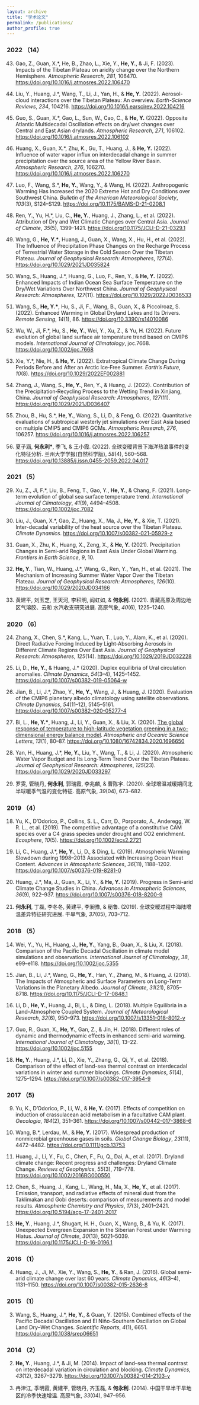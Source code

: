 ```yaml
---
layout: archive
title: "学术论文"
permalink: /publications/
author_profile: true
---
```


### 2022 （14）

43. Gao, Z., Guan, X.*, He, B., Zhao, L., Xie, Y., **He, Y.**, & Ji, F. (2023). Impacts of the Tibetan Plateau on aridity change over the Northern Hemisphere. *Atmospheric Research*, *281*, 106470. https://doi.org/10.1016/j.atmosres.2022.106470

42. Liu, Y., Huang, J.*, Wang, T., Li, J., Yan, H., & **He, Y.** (2022). Aerosol-cloud interactions over the Tibetan Plateau: An overview. *Earth-Science Reviews*, *234*, 104216. https://doi.org/10.1016/j.earscirev.2022.104216

41. Guo, S., Guan, X.*, Gao, L., Sun, W., Cao, C., & **He, Y.** (2022). Opposite Atlantic Multidecadal Oscillation effects on dry/wet changes over Central and East Asian drylands. *Atmospheric Research*, *271*, 106102. https://doi.org/10.1016/j.atmosres.2022.106102

40. Huang, X., Guan, X.*, Zhu, K., Gu, T., Huang, J., & **He, Y.** (2022). Influence of water vapor influx on interdecadal change in summer precipitation over the source area of the Yellow River Basin. *Atmospheric Research*, *276*, 106270. https://doi.org/10.1016/j.atmosres.2022.106270

39. Luo, F., Wang, S.*, **He, Y.**, Wang, Y., & Wang, H. (2022). Anthropogenic Warming Has Increased the 2020 Extreme Hot and Dry Conditions over Southwest China. *Bulletin of the American Meteorological Society*, *103*(3), S124–S129. https://doi.org/10.1175/BAMS-D-21-0208.1

38. Ren, Y., Yu, H.*, Liu, C., **He, Y.**, Huang, J., Zhang, L., et al. (2022). Attribution of Dry and Wet Climatic Changes over Central Asia. *Journal of Climate*, *35*(5), 1399–1421. https://doi.org/10.1175/JCLI-D-21-0329.1

37. Wang, G., **He, Y.\***, Huang, J., Guan, X., Wang, X., Hu, H., et al. (2022). The Influence of Precipitation Phase Changes on the Recharge Process of Terrestrial Water Storage in the Cold Season Over the Tibetan Plateau. *Journal of Geophysical Research: Atmospheres*, *127*(4). https://doi.org/10.1029/2021JD035824

36. Wang, S., Huang, J.*, Huang, G., Luo, F., Ren, Y., & **He, Y.** (2022). Enhanced Impacts of Indian Ocean Sea Surface Temperature on the Dry/Wet Variations Over Northwest China. *Journal of Geophysical Research: Atmospheres*, *127*(11). https://doi.org/10.1029/2022JD036533

35. Wang, S., **He, Y.\***, Hu, S., Ji, F., Wang, B., Guan, X., & Piccolroaz, S. (2022). Enhanced Warming in Global Dryland Lakes and Its Drivers. *Remote Sensing*, *14*(1), 86. https://doi.org/10.3390/rs14010086

34. Wu, W., Ji, F.*, Hu, S., **He, Y.**, Wei, Y., Xu, Z., & Yu, H. (2022). Future evolution of global land surface air temperature trend based on CMIP6 models. *International Journal of Climatology*, joc.7668. https://doi.org/10.1002/joc.7668

33. Xie, Y.*, Nie, H., & **He, Y.** (2022). Extratropical Climate Change During Periods Before and After an Arctic Ice‐Free Summer. *Earth’s Future*, *10*(8). https://doi.org/10.1029/2022EF002881

32. Zhang, J., Wang, S., **He, Y.**, Ren, Y., & Huang, J. (2022). Contribution of the Precipitation‐Recycling Process to the Wetting Trend in Xinjiang, China. *Journal of Geophysical Research: Atmospheres*, *127*(11). https://doi.org/10.1029/2021JD036407

31. Zhou, B., Hu, S.*, **He, Y.**, Wang, S., Li, D., & Feng, G. (2022). Quantitative evaluations of subtropical westerly jet simulations over East Asia based on multiple CMIP5 and CMIP6 GCMs. *Atmospheric Research*, *276*, 106257. https://doi.org/10.1016/j.atmosres.2022.106257

30. 夏子涵, **何永利\***, 季飞, & 王小霞. (2022). 全球变暖背景下海洋热浪事件的变化特征分析. 兰州大学学报(自然科学版), *58*(4), 560–568. https://doi.org/10.13885/j.issn.0455-2059.2022.04.017

### 2021 （5）

29. Xu, Z., Ji, F.*, Liu, B., Feng, T., Gao, Y., **He, Y.**, & Chang, F. (2021). Long‐term evolution of global sea surface temperature trend. *International Journal of Climatology*, *41*(9), 4494–4508. https://doi.org/10.1002/joc.7082

28. Liu, J., Guan, X.*, Gao, Z., Huang, X., Ma, J., **He, Y.**, & Xie, T. (2021). Inter-decadal variability of the heat source over the Tibetan Plateau. *Climate Dynamics*. https://doi.org/10.1007/s00382-021-05929-z

27. Guan, X., Zhu, K., Huang, X., Zeng, X., & **He, Y.** (2021). Precipitation Changes in Semi-arid Regions in East Asia Under Global Warming. *Frontiers in Earth Science*, *9*, 10.

26. **He, Y.**, Tian, W., Huang, J.*, Wang, G., Ren, Y., Yan, H., et al. (2021). The Mechanism of Increasing Summer Water Vapor Over the Tibetan Plateau. *Journal of Geophysical Research: Atmospheres*, *126*(10). https://doi.org/10.1029/2020JD034166

25. 黄建平, 刘玉芝, 王天河, 李积明, 阎虹如, & **何永利**. (2021). 青藏高原及周边地区气溶胶、云和 水汽收支研究进展. 高原气象, *40*(6), 1225–1240.

### 2020 （6）

24. Zhang, X., Chen, S.*, Kang, L., Yuan, T., Luo, Y., Alam, K., et al. (2020). Direct Radiative Forcing Induced by Light‐Absorbing Aerosols in Different Climate Regions Over East Asia. *Journal of Geophysical Research: Atmospheres*, *125*(14). https://doi.org/10.1029/2019JD032228

23. Li, D., **He, Y.**, & Huang, J.* (2020). Duplex equilibria of Ural circulation anomalies. *Climate Dynamics*, *54*(3–4), 1425–1452. https://doi.org/10.1007/s00382-019-05064-w

22. Jian, B., Li, J.*, Zhao, Y., **He, Y.**, Wang, J., & Huang, J. (2020). Evaluation of the CMIP6 planetary albedo climatology using satellite observations. *Climate Dynamics*, *54*(11–12), 5145–5161. https://doi.org/10.1007/s00382-020-05277-4

21. Bi, L., **He, Y.\***, Huang, J., Li, Y., Guan, X., & Liu, X. (2020). [The global response of temperature to high-latitude vegetation greening in a two-dimensional energy balance model](https://jy4dd63914.feishu.cn/file/boxcnAXW3jLQt9TsOzMrHkBcbpR?from=from_copylink). *Atmospheric and Oceanic Science Letters*, *13*(1), 80–87. https://doi.org/10.1080/16742834.2020.1696650

20. Yan, H., Huang, J.*, **He, Y.**, Liu, Y., Wang, T., & Li, J. (2020). Atmospheric Water Vapor Budget and Its Long‐Term Trend Over the Tibetan Plateau. *Journal of Geophysical Research: Atmospheres*, *125*(23). https://doi.org/10.1029/2020JD033297

19. 罗雯, 管晓丹, **何永利**, 郭瑞霞, 李兆麟, & 曹陈宇. (2020). 全球增温减缓期间北半球暖季气温的变化特征. 高原气象, *39*(04), 673–682.

### 2019 （4）

18. Yu, K., D’Odorico, P., Collins, S. L., Carr, D., Porporato, A., Anderegg, W. R. L., et al. (2019). The competitive advantage of a constitutive CAM species over a C4 grass species under drought and CO2 enrichment. *Ecosphere*, *10*(5). https://doi.org/10.1002/ecs2.2721

17. Li, C., Huang, J.*, **He, Y.**, Li, D., & Ding, L. (2019). Atmospheric Warming Slowdown during 1998–2013 Associated with Increasing Ocean Heat Content. *Advances in Atmospheric Sciences*, *36*(11), 1188–1202. https://doi.org/10.1007/s00376-019-8281-0

16. Huang, J.*, Ma, J., Guan, X., Li, Y., & **He, Y.** (2019). Progress in Semi-arid Climate Change Studies in China. *Advances in Atmospheric Sciences*, *36*(9), 922–937. https://doi.org/10.1007/s00376-018-8200-9

15. **何永利**, 丁磊, 李冬冬, 黄建平, 李昶豫, & 秘鲁. (2019). 全球变暖过程中海陆增温差异特征研究进展. 干旱气象, *37*(05), 703–712.

### 2018 （5）

14. Wei, Y., Yu, H., Huang, J., **He, Y.**, Yang, B., Guan, X., & Liu, X. (2018). Comparison of the Pacific Decadal Oscillation in climate model simulations and observations. *International Journal of Climatology*, *38*, e99–e118. https://doi.org/10.1002/joc.5355

13. Jian, B., Li, J.*, Wang, G., **He, Y.**, Han, Y., Zhang, M., & Huang, J. (2018). The Impacts of Atmospheric and Surface Parameters on Long-Term Variations in the Planetary Albedo. *Journal of Climate*, *31*(21), 8705–8718. https://doi.org/10.1175/JCLI-D-17-0848.1

12. Li, D., **He, Y.**, Huang, J., Bi, L., & Ding, L. (2018). Multiple Equilibria in a Land–Atmosphere Coupled System. *Journal of Meteorological Research*, *32*(6), 950–973. https://doi.org/10.1007/s13351-018-8012-y

11. Guo, R., Guan, X., **He, Y.**, Gan, Z., & Jin, H. (2018). Different roles of dynamic and thermodynamic effects in enhanced semi-arid warming. *International Journal of Climatology*, *38*(1), 13–22. https://doi.org/10.1002/joc.5155

10. **He, Y.**, Huang, J.*, Li, D., Xie, Y., Zhang, G., Qi, Y., et al. (2018). Comparison of the effect of land-sea thermal contrast on interdecadal variations in winter and summer blockings. *Climate Dynamics*, *51*(4), 1275–1294. https://doi.org/10.1007/s00382-017-3954-9

### 2017 （5)

9. Yu, K., D’Odorico, P., Li, W., & **He, Y.** (2017). Effects of competition on induction of crassulacean acid metabolism in a facultative CAM plant. *Oecologia*, *184*(2), 351–361. https://doi.org/10.1007/s00442-017-3868-6

8. Wang, B.*, Lerdau, M., & **He, Y.** (2017). Widespread production of nonmicrobial greenhouse gases in soils. *Global Change Biology*, *23*(11), 4472–4482. https://doi.org/10.1111/gcb.13753

7. Huang, J., Li, Y., Fu, C., Chen, F., Fu, Q., Dai, A., et al. (2017). Dryland climate change: Recent progress and challenges: Dryland Climate Change. *Reviews of Geophysics*, *55*(3), 719–778. https://doi.org/10.1002/2016RG000550

6. Chen, S., Huang, J., Kang, L., Wang, H., Ma, X., **He, Y.**, et al. (2017). Emission, transport, and radiative effects of mineral dust from the Taklimakan and Gobi deserts: comparison of measurements and model results. *Atmospheric Chemistry and Physics*, *17*(3), 2401–2421. https://doi.org/10.5194/acp-17-2401-2017

5. **He, Y.**, Huang, J.*, Shugart, H. H., Guan, X., Wang, B., & Yu, K. (2017). Unexpected Evergreen Expansion in the Siberian Forest under Warming Hiatus. *Journal of Climate*, *30*(13), 5021–5039. https://doi.org/10.1175/JCLI-D-16-0196.1

### 2016 （1）

4. Huang, J., Ji, M., Xie, Y., Wang, S., **He, Y.**, & Ran, J. (2016). Global semi-arid climate change over last 60 years. *Climate Dynamics*, *46*(3–4), 1131–1150. https://doi.org/10.1007/s00382-015-2636-8

### 2015 （1）

3. Wang, S., Huang, J.*, **He, Y.**, & Guan, Y. (2015). Combined effects of the Pacific Decadal Oscillation and El Niño-Southern Oscillation on Global Land Dry–Wet Changes. *Scientific Reports*, *4*(1), 6651. https://doi.org/10.1038/srep06651

### 2014 （2）

2. **He, Y.**, Huang, J.*, & Ji, M. (2014). Impact of land–sea thermal contrast on interdecadal variation in circulation and blocking. *Climate Dynamics*, *43*(12), 3267–3279. https://doi.org/10.1007/s00382-014-2103-y

1. 冉津江, 季明霞, 黄建平, 管晓丹, 齐玉磊, & **何永利**. (2014). 中国干旱半干旱地区的冷季快速增温. 高原气象, *33*(04), 947–956.
